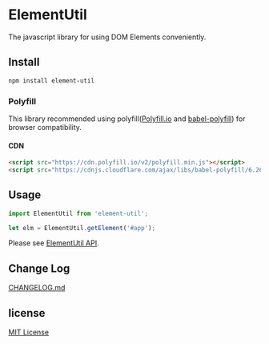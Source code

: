 # ElementUtil

The javascript library for using DOM Elements conveniently.

## Install

``` sh
npm install element-util
```

### Polyfill

This library recommended using polyfill([Polyfill.io](https://cdn.polyfill.io/v2/docs/) and [babel-polyfill](https://babeljs.io/docs/usage/polyfill/)) for browser compatibility.

#### CDN

``` html
<script src="https://cdn.polyfill.io/v2/polyfill.min.js"></script>
<script src="https://cdnjs.cloudflare.com/ajax/libs/babel-polyfill/6.26.0/polyfill.min.js"></script>
```

## Usage

``` js
import ElementUtil from 'element-util';

let elm = ElementUtil.getElement('#app');
```

Please see [ElementUtil API](https://github.com/archco/element-util/tree/master/docs).

## Change Log

[CHANGELOG.md](https://github.com/archco/element-util/blob/master/CHANGELOG.md)

## license

[MIT License](https://github.com/archco/element-util/blob/master/LICENSE)
